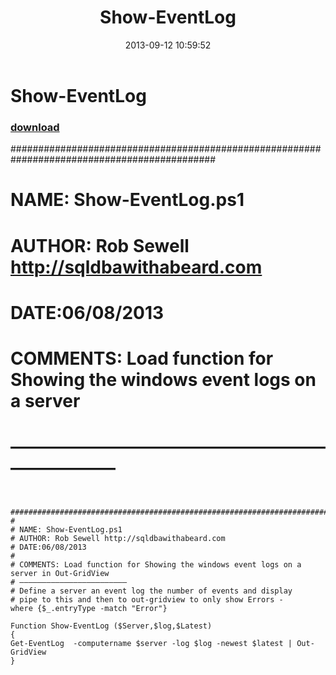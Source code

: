 ﻿---
pid:            4465
parent:         0
children:       
poster:         Rob Sewell
title:          Show-EventLog
date:           2013-09-12 10:59:52
description:    
  #############################################################################################
#
# NAME: Show-EventLog.ps1
# AUTHOR: Rob Sewell http://sqldbawithabeard.com
# DATE:06/08/2013
#
# COMMENTS: Load function for Showing the windows event logs on a server
# ————————————————————————
format:         posh
---

# Show-EventLog

### [download](4465.ps1)  


  #############################################################################################
#
# NAME: Show-EventLog.ps1
# AUTHOR: Rob Sewell http://sqldbawithabeard.com
# DATE:06/08/2013
#
# COMMENTS: Load function for Showing the windows event logs on a server
# ————————————————————————

```posh

  #############################################################################################
#
# NAME: Show-EventLog.ps1
# AUTHOR: Rob Sewell http://sqldbawithabeard.com
# DATE:06/08/2013
#
# COMMENTS: Load function for Showing the windows event logs on a server in Out-GridView
# ————————————————————————
# Define a server an event log the number of events and display
# pipe to this and then to out-gridview to only show Errors -      where {$_.entryType -match "Error"}

Function Show-EventLog ($Server,$log,$Latest)
{
Get-EventLog  -computername $server -log $log -newest $latest | Out-GridView
}
```
